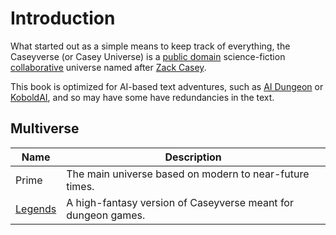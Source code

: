# Introduction

What started out as a simple means to keep track of everything, the Caseyverse (or Casey Universe) is a [public domain](legal/license.md) science-fiction [collaborative](https://en.wikipedia.org/wiki/Collaborative_fiction) universe named after [Zack Casey](./characters/zackc.md).

This book is optimized for AI-based text adventures, such as [AI Dungeon](https://play.aidungeon.io/main/home) or [KoboldAI](https://github.com/KoboldAI/KoboldAI-Client), and so may have some have redundancies in the text.

## Multiverse

| Name                                       | Description                                                   |
| ------------------------------------------ | ------------------------------------------------------------- |
| Prime                                      | The main universe based on modern to near-future times.       |
| [Legends](https://legends.caseyverse.info) | A high-fantasy version of Caseyverse meant for dungeon games. |
